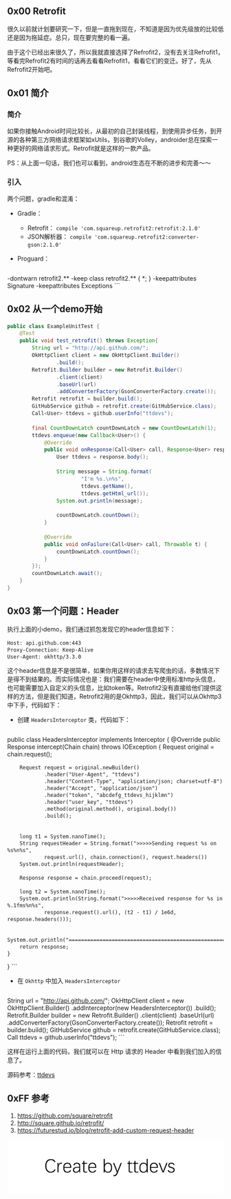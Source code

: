 
## 0x00 Retrofit

很久以前就计划要研究一下，但是一直拖到现在，不知道是因为优先级放的比较低还是因为拖延症。总只，现在要完整的看一遍。

由于这个已经出来很久了，所以我就直接选择了Refrofit2，没有去关注Refrofit1，等看完Refrofit2有时间的话再去看看Refrofit1，看看它们的变迁。好了，先从Refrofit2开始吧。


## 0x01 简介

### 简介 

如果你接触Android时间比较长，从最初的自己封装线程，到使用异步任务，到开源的各种第三方网络请求框架如xUtils，到谷歌的Volley，androider总在探索一种更好的网络请求形式。Retrofit就是这样的一款产品。

PS：从上面一句话，我们也可以看到，android生态在不断的进步和完善～～

### 引入

两个问题，gradle和混淆：

- Gradle：

	- Retrofit： ` compile 'com.squareup.retrofit2:retrofit:2.1.0' `
	- JSON解析器： `compile 'com.squareup.retrofit2:converter-gson:2.1.0' `
	
- Proguard：

	``` shell
-dontwarn retrofit2.**
-keep class retrofit2.** { *; }
-keepattributes Signature
-keepattributes Exceptions
	``` 


## 0x02 从一个demo开始

``` java 
public class ExampleUnitTest {
    @Test
    public void test_retrofit() throws Exception{
        String url = "http://api.github.com/";
        OkHttpClient client = new OkHttpClient.Builder()
                .build();
        Retrofit.Builder builder = new Retrofit.Builder()
                .client(client)
                .baseUrl(url)
                .addConverterFactory(GsonConverterFactory.create());
        Retrofit retrofit = builder.build();
        GitHubService github = retrofit.create(GitHubService.class);
        Call<User> ttdevs = github.userInfo("ttdevs");

        final CountDownLatch countDownLatch = new CountDownLatch(1);
        ttdevs.enqueue(new Callback<User>() {
            @Override
            public void onResponse(Call<User> call, Response<User> response) {
                User ttdevs = response.body();
                
                String message = String.format(
                        "I'm %s.\n%s", 
                        ttdevs.getName(), 
                        ttdevs.getHtml_url());
                System.out.println(message);

                countDownLatch.countDown();
            }

            @Override
            public void onFailure(Call<User> call, Throwable t) {
                countDownLatch.countDown();
            }
        });
        countDownLatch.await();
    }
}
```


## 0x03 第一个问题：Header

执行上面的小demo，我们通过抓包发现它的header信息如下：

``` shell
Host: api.github.com:443
Proxy-Connection: Keep-Alive
User-Agent: okhttp/3.3.0
```

这个header信息是不是很简单，如果你用这样的请求去写爬虫的话，多数情况下是得不到结果的。而实际情况也是：我们需要在header中使用标准http头信息，也可能需要加入自定义的头信息，比如token等。Retrofit2没有直接给他们提供这样的方法，但是我们知道，Retrofit2用的是Okhttp3，因此，我们可以从Okhttp3中下手，代码如下：

- 创建 `HeadersInterceptor` 类，代码如下：
	
	``` java
public class HeadersInterceptor implements Interceptor {
    @Override
    public Response intercept(Chain chain) throws IOException {
        Request original = chain.request();

        Request request = original.newBuilder()
                .header("User-Agent", "ttdevs")
                .header("Content-Type", "application/json; charset=utf-8")
                .header("Accept", "application/json")
                .header("token", "abcdefg_ttdevs_hijklmn")
                .header("user_key", "ttdevs")
                .method(original.method(), original.body())
                .build();


        long t1 = System.nanoTime();
        String requestHeader = String.format(">>>>>Sending request %s on %s%n%s",
                request.url(), chain.connection(), request.headers())
        System.out.println(requestHeader);

        Response response = chain.proceed(request);

        long t2 = System.nanoTime();
        System.out.println(String.format(">>>>>Received response for %s in %.1fms%n%s",
                response.request().url(), (t2 - t1) / 1e6d, response.headers()));

        System.out.println("=====================================================");
        return response;
    }
}
	```

- 在 `Okhttp` 中加入 `HeadersInterceptor`

	``` java
String url = "http://api.github.com/";
OkHttpClient client = new OkHttpClient.Builder()
        .addInterceptor(new HeadersInterceptor())
        .build();
Retrofit.Builder builder = new Retrofit.Builder()
        .client(client)
        .baseUrl(url)
        .addConverterFactory(GsonConverterFactory.create());
Retrofit retrofit = builder.build();
GitHubService github = retrofit.create(GitHubService.class);
Call<User> ttdevs = github.userInfo("ttdevs");
	```

这样在运行上面的代码，我们就可以在 Http 请求的 Header 中看到我们加入的信息了。

源码参考：[ttdevs](https://github.com/ttdevs/android/tree/master/modules/retrofit)

## 0xFF 参考

1. https://github.com/square/retrofit
2. http://square.github.io/retrofit/
3. https://futurestud.io/blog/retrofit-add-custom-request-header

![Create by ttdevs](https://raw.githubusercontent.com/ttdevs/ttdevs.github.io/common/images/logo.png)

